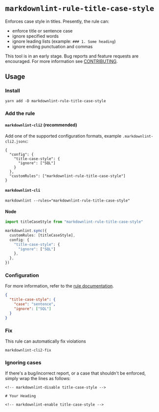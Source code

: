 # `markdownlint-rule-title-case-style`

Enforces case style in titles. Presently, the rule can:

- enforce title or sentence case
- ignore specified words
- ignore leading lists (example: `### 1. Some heading`)
- ignore ending punctuation and commas

This tool is in an early stage. Bug reports and feature requests
are encouraged. For more information see [CONTRIBUTING].

## Usage

### Install

```console
yarn add -D markdownlint-rule-title-case-style
```

### Add the rule

#### `markdownlint-cli2` (recommended)

Add one of the supported configuration formats, example
`.markdownlint-cli2.jsonc`:

```jsonc
{
  "config": {
    "title-case-style": {
      "ignore": ["SQL"]
    }
  },
  "customRules": ["markdownlint-rule-title-case-style"]
}
```

#### `markdownlint-cli`

```console
markdownlint --rules="markdownlint-rule-title-case-style"
```

#### Node

```ts
import titleCaseStyle from "markdownlint-rule-title-case-style"

markdownlint.sync({
  customRules: [titleCaseStyle],
  config: {
    "title-case-style": {
      "ignore": ["SQL"]
    },
  },
})
```

### Configuration

For more information, refer to the [rule documentation].

```json
{
  "title-case-style": {
    "case": "sentence",
    "ignore": ["SQL"]
  }
}
```

### Fix

This rule can automatically fix violations

```console
markdownlint-cli2-fix 
```

### Ignoring cases

If there's a bug/incorrect report, or a case that shouldn't be enforced, simply
wrap the lines as follows:

```text
<!-- markdownlint-disable title-case-style -->

# Your Heading

<!-- markdownlint-enable title-case-style -->
```

[CONTRIBUTING]:
  https://github.com/greyscaled/markdownlint-rule-title-case-style/blob/main/.github/CONTRIBUTING.md
[rule documentation]:
  https://github.com/greyscaled/markdownlint-rule-title-case-style/blob/main/docs/rules/title-case-style.md
